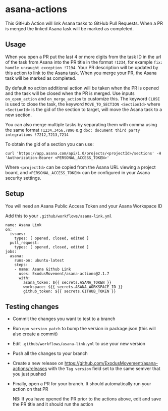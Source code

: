 # asana-actions

This GitHub Action will link Asana tasks to GitHub Pull Requests. When a PR is merged the linked Asana task will be marked as completed.

## Usage

When you open a PR put the last 4 or more digits from the task ID in the url of the task from Asana into the PR title in the format `!1234`, for example `fix: handle uncaught exception !7194`. Your PR description will be updated by this action to link to the Asana task. When you merge your PR, the Asana task will be marked as completed.

By default no action additional action will be taken when the PR is opened and the task will be closed when the PR is merged.  Use inputs
`on_open_action` and `on_merge_action` to customize this.  The keyword `CLOSE` is used to close the task, the keyword `MOVE_TO_SECTION <SectionId>` where `<SectionId>` is the gid of the section to target, will move the Asana task to a new section.

You can also merge multiple tasks by separating them with comma using the same format `!1234,3456,7890` e.g `doc: document third party integrations !7212,7213,7214`

To obtain the gid of a section you can use:

```
curl 'https://app.asana.com/api/1.0/projects/<projectId>/sections' -H 'Authorization:Bearer <PERSONAL_ACCESS_TOKEN>'
```

Where `<projectId>` can be copied from the Asana URL viewing a project board, and `<PERSONAL_ACCESS_TOKEN>` can be configured in your Asana security settings.

## Setup

You will need an Asana Public Access Token and your Asana Workspace ID

Add this to your `.github/workflows/asana-link.yml`

```
name: Asana Link
on:
  issues:
    types: [ opened, closed, edited ]
  pull_request:
    types: [ opened, closed, edited ]
jobs:
  asana:
    runs-on: ubuntu-latest
    steps:
    - name: Asana Github Link
      uses: ExodusMovement/asana-actions@2.1.7
      with:
        asana_token: ${{ secrets.ASANA_TOKEN }}
        workspace: ${{ secrets.ASANA_WORKSPACE_ID }}
        github_token: ${{ secrets.GITHUB_TOKEN }}
```

## Testing changes

- Commit the changes you want to test to a branch
- Run `npm version patch` to bump the version in package.json (this will also create a commit)
- Edit `.github/workflows/asana-link.yml` to use your new version
- Push all the changes to your branch
- Create a new release on https://github.com/ExodusMovement/asana-actions/releases with the `Tag version` field set to the same semver that you just pushed
- Finally, open a PR for your branch. It should automatically run your action on that PR

  NB: If you have opened the PR prior to the actions above, edit and save the PR title and it should run the action

